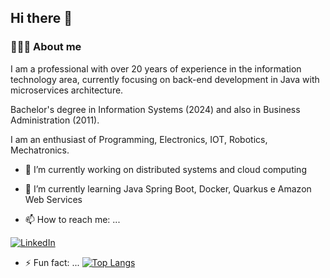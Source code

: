 ## Hi there 👋

<h3> 👨🏻‍💻 About me </h3>

I am a professional with over 20 years of experience in the information technology area, currently focusing on back-end development in Java with microservices architecture.

Bachelor's degree in Information Systems (2024) and also in Business Administration (2011).

I am an enthusiast of Programming, Electronics, IOT, Robotics, Mechatronics.
<br/>
- 🔭 I’m currently working on distributed systems and cloud computing
- 🌱 I’m currently learning Java Spring Boot, Docker, Quarkus e Amazon Web Services
 
- 📫 How to reach me: ...

<a href="https://github.com/jonasfschuh/"><img alt="LinkedIn" src="https://img.shields.io/badge/LinkedIn-jonasfschuh-blue?style=flat-square&logo=linkedin"></a>

- ⚡ Fun fact: ...
[![Top Langs](https://github-readme-stats.vercel.app/api/top-langs/?username=jonasfschuh&layout=compact&langs_count=10&count_private=true&include_all_commits=true&show_icons=true&theme=radical)](https://github.com/jonasfschuh/github-readme-stats)





